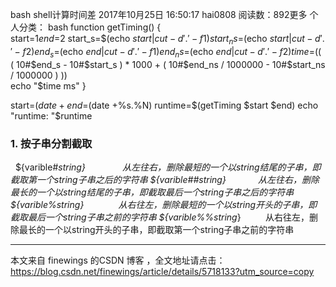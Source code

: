 bash shell计算时间差
2017年10月25日 16:50:17 hai0808 阅读数：892更多
个人分类： bash
function getTiming() {  
    start=$1
    end=$2
    start_s=$(echo $start | cut -d '.' -f 1)  
    start_ns=$(echo $start | cut -d '.' -f 2)  
    end_s=$(echo $end | cut -d '.' -f 1)  
    end_ns=$(echo $end | cut -d '.' -f 2)  
    time=$(( ( 10#$end_s - 10#$start_s ) * 1000 + ( 10#$end_ns / 1000000 - 10#$start_ns / 1000000 ) ))  
    echo "$time ms"
}

start=$(date +%s.%N)
end=$(date +%s.%N)
runtime=$(getTiming $start $end)
echo "runtime: "$runtime 


### 1. 按子串分割截取
 
${varible#*string}               从左往右，删除最短的一个以string结尾的子串，即截取第一个string子串之后的字符串
${varible##*string}             从左往右，删除最长的一个以string结尾的子串，即截取最后一个string子串之后的字符串
${varible%string*}              从右往左，删除最短的一个以string开头的子串，即截取最后一个string子串之前的字符串
${varible%%string*}          从右往左，删除最长的一个以string开头的子串，即截取第一个string子串之前的字符串

---------------------

本文来自 finewings 的CSDN 博客 ，全文地址请点击：https://blog.csdn.net/finewings/article/details/5718133?utm_source=copy 